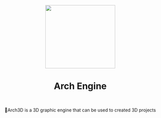  <p align="center"><img src="https://i.imgur.com/Y6Y4AVI.png" width="220" height="200"> </p>
<h1 align="center"> Arch Engine </h1>
<br>
<p align="center">🦉Arch3D is a 3D graphic engine that can be used to created 3D projects</p>
<br>
